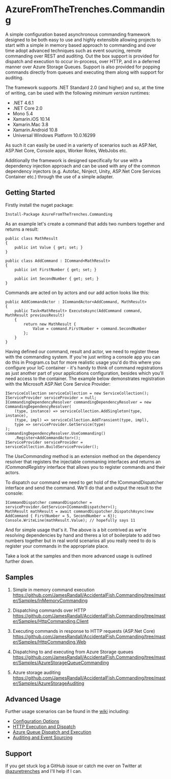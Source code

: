 # AzureFromTheTrenches.Commanding

A simple configuration based asynchronous commanding framework designed to be both easy to use and highly extensible allowing projects
to start with a simple in memory based approach to commanding and over time adopt advanced techniques such as event sourcing, remote commanding
over REST and auditing. Out the box support is provided for dispatch and execution to occur in-process, over HTTP, and in a deferred manner over Azure Storage Queues. Support is also provided for popping commands directly from queues and executing them along with support for auditing.

The framework supports .NET Standard 2.0 (and higher) and so, at the time of writing, can be used with the following _minimum version_ runtimes:

* .NET 4.6.1
* .NET Core 2.0
* Mono 5.4
* Xamarin.iOS 10.14
* Xamarin.Mac 3.8
* Xamarin.Android 10.8
* Universal Windows Platform 10.0.16299

As such it can easily be used in a varierty of scenarios such as ASP.Net, ASP.Net Core, Console apps, Worker Roles, WebJobs etc.

Additionally the framework is designed specifically for use with a dependency injection approach and can be used with any of the
common dependency injectors (e.g. Autofac, Ninject, Unity, ASP.Net Core Services Container etc.) through the use of a simple adapter.

## Getting Started

Firstly install the nuget package:

    Install-Package AzureFromTheTrenches.Commanding

As an example let's create a command that adds two numbers together and returns a result:

    public class MathResult
    {
        public int Value { get; set; }
    }
    
    public class AddCommand : ICommand<MathResult>
    {
        public int FirstNumber { get; set; }

        public int SecondNumber { get; set; }
    }

Commands are acted on by actors and our add action looks like this:

    public AddCommandActor : ICommandActor<AddCommand, MathResult>
    {
        public Task<MathResult> ExecuteAsync(AddCommand command, MathResult previousResult)
        {
            return new MathResult {
                Value = command.FirstNumber + command.SecondNumber
            };
        }
    }

Having defined our command, result and actor, we need to register these with the commanding system. If you're just writing a console app you can do this in Program.cs but for more realistic usage you'd do this where you configure your IoC container - it's handy to think of command registrations as just another part of your applications configuration, besides which you'll need access to the container. The example below demonstrates registration with the Microsoft ASP.Net Core Service Provider:

    IServiceCollection serviceCollection = new ServiceCollection();
    IServiceProvider serviceProvider = null;
    ICommandingDependencyResolver commandingDependencyResolver = new CommandingDependencyResolver(
        (type, instance) => serviceCollection.AddSingleton(type, instance),
        (type, impl) => serviceCollection.AddTransient(type, impl),
        type => serviceProvider.GetService(type)
    );
    commandingDependencyResolver.UseCommanding()
        .Register<AddCommandActor>();
    IServiceProvider serviceProvider = serviceCollection.BuildServiceProvider();

The _UseCommanding_ method is an extension method on the dependency resolver that registers the injectable commaning interfaces and returns an _ICommandRegistry_ interface that allows you to register commands and their actors.

To dispatch our command we need to get hold of the ICommandDispatcher interface and send the command. We'll do that and output the result to the console:

    ICommandDispatcher commandDispatcher = serviceProvider.GetService<ICommandDispatcher>();
    MathResult mathResult = await commandDispatcher.DispatchAsync(new AddCommand { FirstNumber = 5, SecondNumber = 6});
    Console.WriteLine(mathResult.Value); // hopefully says 11

And for simple usage that's it. The above is a bit contrived as we're resolving dependencies by hand and theres a lot of boilerplate to add two numbers together but in real world scenarios all you really need to do is register your commands in the appropriate place.

Take a look at the samples and then more advanced usage is outlined further down.

## Samples

1. Simple in memory command execution
<https://github.com/JamesRandall/AccidentalFish.Commanding/tree/master/Samples/InMemoryCommanding>

2. Dispatching commands over HTTP
<https://github.com/JamesRandall/AccidentalFish.Commanding/tree/master/Samples/HttpCommanding.Client>

3. Executing commands in response to HTTP requests (ASP.Net Core)
<https://github.com/JamesRandall/AccidentalFish.Commanding/tree/master/Samples/HttpCommanding.Web>

4. Dispatching to and executing from Azure Storage queues
<https://github.com/JamesRandall/AccidentalFish.Commanding/tree/master/Samples/AzureStorageQueueCommanding>

5. Azure storage auditing
<https://github.com/JamesRandall/AccidentalFish.Commanding/tree/master/Samples/AzureStorageAuditing>

## Advanced Usage

Further usage scenarios can be found in the [wiki](https://github.com/JamesRandall/AccidentalFish.Commanding/wiki) including:

* [Configuration Options](https://github.com/JamesRandall/AccidentalFish.Commanding/wiki/Configuration-Options)
* [HTTP Execution and Dispatch](https://github.com/JamesRandall/AccidentalFish.Commanding/wiki/HTTP-Dispatch-and-Execution)
* [Azure Queue Dispatch and Execution](https://github.com/JamesRandall/AccidentalFish.Commanding/wiki/Azure-Queue-Dispatch-and-Execution)
* [Auditing and Event Sourcing](https://github.com/JamesRandall/AccidentalFish.Commanding/wiki/Auditing-and-Event-Sourcing)

## Support

If you get stuck log a GitHub issue or catch me over on Twitter at [@azuretrenches](https://twitter.com/azuretrenches) and I'll help if I can.
